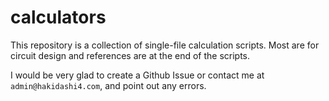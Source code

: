 # calculators

This repository is a collection of single-file calculation scripts. Most are for circuit design and references are at the end of the scripts. 

I would be very glad to create a Github Issue or contact me at `admin@hakidashi4.com`, and point out any errors.